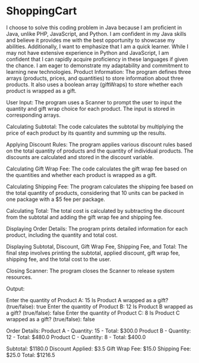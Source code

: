 # ShoppingCart

I choose to solve this coding problem in Java because I am proficient in Java, unlike PHP, JavaScript, and Python. I am confident in my Java skills and believe it provides me with the best opportunity to showcase my abilities. Additionally, I want to emphasize that I am a quick learner. While I may not have extensive experience in Python and JavaScript, I am confident that I can rapidly acquire proficiency in these languages if given the chance. I am eager to demonstrate my adaptability and commitment to learning new technologies.
Product Information: The program defines three arrays (products, prices, and quantities) to store information about three products. It also uses a boolean array (giftWraps) to store whether each product is wrapped as a gift.

User Input: The program uses a Scanner to prompt the user to input the quantity and gift wrap choice for each product. The input is stored in corresponding arrays.

Calculating Subtotal: The code calculates the subtotal by multiplying the price of each product by its quantity and summing up the results.

Applying Discount Rules: The program applies various discount rules based on the total quantity of products and the quantity of individual products. The discounts are calculated and stored in the discount variable.

Calculating Gift Wrap Fee: The code calculates the gift wrap fee based on the quantities and whether each product is wrapped as a gift.

Calculating Shipping Fee: The program calculates the shipping fee based on the total quantity of products, considering that 10 units can be packed in one package with a $5 fee per package.

Calculating Total: The total cost is calculated by subtracting the discount from the subtotal and adding the gift wrap fee and shipping fee.

Displaying Order Details: The program prints detailed information for each product, including the quantity and total cost.

Displaying Subtotal, Discount, Gift Wrap Fee, Shipping Fee, and Total: The final step involves printing the subtotal, applied discount, gift wrap fee, shipping fee, and the total cost to the user.

Closing Scanner: The program closes the Scanner to release system resources.

Output:

Enter the quantity of Product A: 15
Is Product A wrapped as a gift? (true/false): true
Enter the quantity of Product B: 12
Is Product B wrapped as a gift? (true/false): false
Enter the quantity of Product C: 8
Is Product C wrapped as a gift? (true/false): false

Order Details:
Product A - Quantity: 15 - Total: $300.0
Product B - Quantity: 12 - Total: $480.0
Product C - Quantity: 8 - Total: $400.0

Subtotal: $1180.0
Discount Applied: $3.5
Gift Wrap Fee: $15.0
Shipping Fee: $25.0
Total: $1216.5
